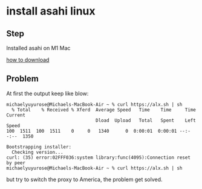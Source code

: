 # install asahi linux

## Step

Installed asahi on M1 Mac

[how to download](https://asahilinux.org/2022/03/asahi-linux-alpha-release/)

## Problem

At first the output keep like blow:

```
michaelyuyurose@Michaels-MacBook-Air ~ % curl https://alx.sh | sh
  % Total    % Received % Xferd  Average Speed   Time    Time     Time  Current
                                 Dload  Upload   Total   Spent    Left  Speed
100  1511  100  1511    0     0   1340      0  0:00:01  0:00:01 --:--:--  1350

Bootstrapping installer:
  Checking version...
curl: (35) error:02FFF036:system library:func(4095):Connection reset by peer
michaelyuyurose@Michaels-MacBook-Air ~ % curl https://alx.sh | sh
```
but try to switch the proxy to America, the problem get solved.
